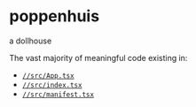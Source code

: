 # poppenhuis

a dollhouse

The vast majority of meaningful code existing in:

- [`//src/App.tsx`](https://github.com/MaxwellBo/poppenhuis/blob/master/src/App.tsx)
- [`//src/index.tsx`](https://github.com/MaxwellBo/poppenhuis/blob/master/src/index.tsx)
- [`//src/manifest.tsx`](https://github.com/MaxwellBo/poppenhuis/blob/master/src/manifest.tsx)
